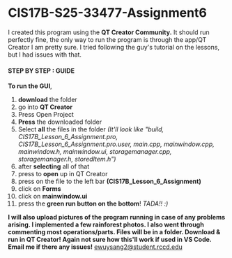 # CIS17B-S25-33477-Assignment6

I created this program using the **QT Creator Community.** It should run perfectly fine, the only way to run the program is through the app/QT Creator I am pretty sure. I tried following the guy's tutorial on the lessons, but I had issues with that. 

<h4>STEP BY STEP : GUIDE</h4>

**To run the GUI**,
1. **download** the folder
2. go into **QT Creator**
3. Press Open Project
4. **Press** the downloaded folder
5. Select **all** the files in the folder *(It'll look like "build, CIS17B_Lesson_6_Assignment.pro, CIS17B_Lesson_6_Assignment.pro.user, main.cpp, mainwindow.cpp, mainwindow.h, mainwindow.ui, storagemanager.cpp, storagemanager.h, storedItem.h")*
6. after **selecting** all of that
7. press to **open** up in QT Creator
8. press on the file to the left bar **(CIS17B_Lesson_6_Assignment)**
9. click on **Forms**
10. click on **mainwindow.ui**
11. press the **green run button on the bottom**!
*TADA!! :)*

**I will also upload pictures of the program running in case of any problems arising. I implemented a few rainforest photos. I also went through commenting most operations/parts. Files will be in a folder. Download & run in QT Creator! Again not sure how this'll work if used in VS Code. Email me if there any issues!** ewuysang2@student.rccd.edu
